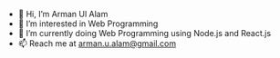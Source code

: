 - 👋 Hi, I’m Arman Ul Alam
- 👀 I’m interested in Web Programming
- 🌱 I’m currently doing Web Programming using Node.js and React.js
- 📫 Reach me at arman.u.alam@gmail.com

<!---
ArmAlam/ArmAlam is a ✨ special ✨ repository because its `README.md` (this file) appears on your GitHub profile.
You can click the Preview link to take a look at your changes.
--->
